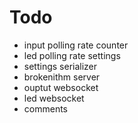 # Todo

- input polling rate counter
- led polling rate settings
- settings serializer
- brokenithm server
- ouptut websocket
- led websocket
- comments
